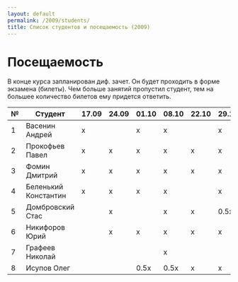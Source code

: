 ```yaml
---
layout: default
permalink: /2009/students/
title: Список студентов и посещаемость (2009)
---
```


# Посещаемость

В конце курса запланирован диф. зачет. Он будет проходить в форме экзамена (билеты). Чем больше занятий пропустил студент, тем на большее количество билетов ему придется ответить.

|№| Студент                | 17.09 | 24.09 | 01.10 | 08.10 | 22.10 | 29.10 | 05.11 | 12.11 | 19.11 | 26.11 | 03.12 | 10.12 | 17.12 |
|-|------------------------|-------|-------|-------|-------|-------|-------|-------|-------|-------|-------|-------|-------|-------|
|1| Васенин Андрей         |   x   |       |   x   |   x   |       |   x   |   x   |   x   |   x   |   x   |       |       |       |
|2| Прокофьев Павел        |   x   |   x   |   x   |   x   |   x   |   x   |   x   |   x   |   x   |   x   |   x   |   x   |   x   |
|3| Фомин Дмитрий          |   x   |   x   |   x   |   x   |   x   |   x   |   x   |   x   |   x   |   x   |   x   |       |   x   |
|4| Беленький Константин   |   x   |   x   |   x   |   x   |       |   x   |   x   |   x   |   x   |       |       |   x   |   x   |
|5| Домбровский Стас       |       |   x   |       |   x   |   x   |  0.5x |       |       |   x   |   x   |   x   |       |       |
|6| Никифоров Юрий         |       |   x   |   x   |   x   |   x   |   x   |   x   |       |   x   |   x   |   x   |   x   |   x   |
|7| Графеев Николай        |       |       |       |   x   |       |       |   x   |       |       |       |       |       |       |
|8| Исупов Олег            |       |       | 0.5x  | 0.5x  |   x   |   x   |       |       |   x   |       |       |       |       |



